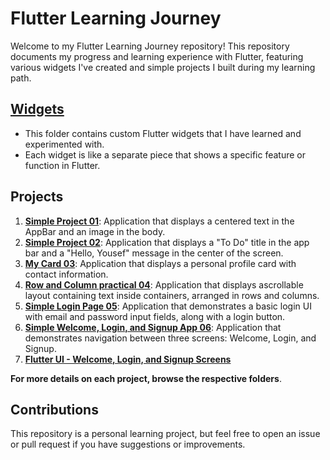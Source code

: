 # Flutter Learning Journey

Welcome to my Flutter Learning Journey repository! This repository documents my progress and learning experience with Flutter, featuring various widgets I've created and simple projects I built during my learning path.

## [Widgets](widgets/)

- This folder contains custom Flutter widgets that I have learned and experimented with. 
- Each widget is like a separate piece that shows a specific feature or function in Flutter.


## Projects
1. **[Simple Project 01](flutter_simple_project_01)**:  Application that displays a centered text in the AppBar and an image in the body.
2. **[Simple Project 02](flutter_simple_project_02)**:  Application that displays a "To Do" title in the app bar and a "Hello, Yousef" message in the center of the screen.
3. **[My Card 03](my_card_03)**: Application that displays a personal profile card with contact information.
4. **[Row and Column practical 04](flutter_row_and_column_practical_04)**: Application that displays ascrollable layout containing text inside containers, arranged in rows and columns.
5. **[Simple Login Page 05](flutter_simple_login_page_05)**: Application that demonstrates a basic login UI with email and password input fields, along with a login button.
6. **[Simple Welcome, Login, and Signup App 06](flutter_simple_welcome_login_signup_06)**: Application that demonstrates navigation between three screens: Welcome, Login, and Signup.
7. **[Flutter UI - Welcome, Login, and Signup Screens]([flutter_simple_welcome_login_signup_06](https://github.com/Y-absamad/Flutter_UI_Welcome_Login_and_Signup_Screens))**


**For more details on each project, browse the respective folders**.


## Contributions
This repository is a personal learning project, but feel free to open an issue or pull request if you have suggestions or improvements.
